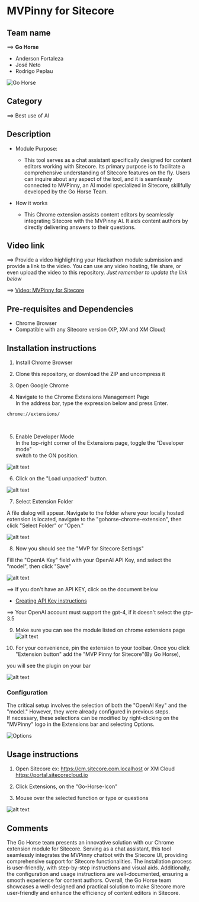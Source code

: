 # MVPinny for Sitecore

## Team name
⟹ **Go Horse**
  - Anderson Fortaleza
  - José Neto
  - Rodrigo Peplau

![Go Horse](docs/images/Gohorse-300x300.png)<br/>

## Category
⟹ Best use of AI

## Description
  - Module Purpose: <br/>
    - This tool serves as a chat assistant specifically designed for content editors working with Sitecore. Its primary purpose is to facilitate a comprehensive understanding of Sitecore features on the fly. Users can inquire about any aspect of the tool, and it is seamlessly connected to MVPinny, an AI model specialized in Sitecore, skillfully developed by the Go Horse Team.

  - How it works<br/>
    - This Chrome extension assists content editors by seamlessly integrating Sitecore with the MVPinny AI. It aids content authors by directly delivering answers to their questions.

## Video link
⟹ Provide a video highlighting your Hackathon module submission and provide a link to the video. You can use any video hosting, file share, or even upload the video to this repository. _Just remember to update the link below_

⟹ [Video: MVPinny for Sitecore](https://youtu.be/qqNU4hXIuP0)

## Pre-requisites and Dependencies

- Chrome Browser 
- Compatible with any Sitecore version (XP, XM and XM Cloud)

## Installation instructions

1. Install Chrome Browser

2. Clone this repository, or download the ZIP and uncompress it <br/>

3.  Open Google Chrome

4.  Navigate to the Chrome Extensions Management Page <br/>
In the address bar, type the expression below and press Enter.
```extensions
chrome://extensions/
```
<br/>

5. Enable Developer Mode<br/>
In the top-right corner of the Extensions page, toggle the "Developer mode"<br/>
switch to the ON position.<br/>

![alt text](docs/images/image-1.png)<br/>

6. Click on the "Load unpacked" button.<br/>

![alt text](docs/images/image-2.png)<br/>

7. Select Extension Folder<br/>

A file dialog will appear. Navigate to the folder where your locally hosted extension is located, navigate to the "gohorse-chrome-extension", then click "Select Folder" or "Open."<br/>

![alt text](docs/images/image-3.png)<br/>

8. Now you should see the "MVP for Sitecore Settings"<br/>

Fill the "OpenIA Key" field with your OpenAI API Key, and select the "model", then click "Save"<br/>

![alt text](docs/images/image-9.png)<br/>

⟹ If you don't have an API KEY, click on the document below <br/>
- [Creating API Key instructions](CreatingAPIkey.md)<br/>

⟹ Your OpenAI account must support the gpt-4, if it doesn't select the gtp-3.5

9. Make sure you can see the module listed on chrome extensions page<br/>
![alt text](docs/images/image-10.png)<br/>

10. For your convenience, pin the extension to your toolbar. Once you click "Extension button" add the "MVP Pinny for Sitecore"(By Go Horse), <br/>

you will see the plugin on your bar<br/>

 ![alt text](docs/images/image-8.png)<br/>

### Configuration
The critical setup involves the selection of both the "OpenAI Key" and the "model." However, they were already configured in previous steps.<br> If necessary, these selections can be modified by right-clicking on the "MVPinny" logo in the Extensions bar and selecting Options.

![Options](docs/images/Options.png)<br/>


## Usage instructions

1. Open Sitecore ex: https://cm.sitecore.com.localhost or XM Cloud https://portal.sitecorecloud.io<br/>

2. Click Extensions, on the "Go-Horse-Icon"<br/>

3. Mouse over the selected function or type or questions<br/>

![alt text](docs/images/FlipCard4-1.gif)


## Comments
The Go Horse team presents an innovative solution with our Chrome extension module for Sitecore. Serving as a chat assistant, this tool seamlessly integrates the MVPinny chatbot with the Sitecore UI, providing  comprehensive support for Sitecore functionalities. The installation process is user-friendly, with step-by-step instructions and visual aids. Additionally, the configuration and usage instructions are well-documented, ensuring a smooth experience for content authors. Overall, the Go Horse team showcases a well-designed and practical solution to make Sitecore more user-friendly and enhance the efficiency of content editors in Sitecore.
